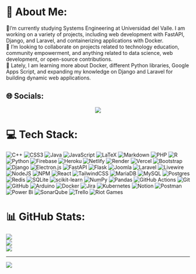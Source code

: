 # 💫 About Me:
🔭I’m currently studying Systems Engineering at Universidad del Valle. I am working on a variety of projects, including web development with FastAPI, Django, and Laravel, and containerizing applications with Docker.<br>🤝 I’m looking to collaborate on projects related to technology education, community empowerment, and anything related to data science, web development, or open-source contributions.<br>🌱 Lately, I am learning more about Docker, different Python libraries, Google Apps Script, and expanding my knowledge on Django and Laravel for building dynamic web applications.


## 🌐 Socials:
<p align="center">
  <a href="https://linkedin.com/in/https://www.linkedin.com/in/lenin-carabali-moreno-20b0151a4/">
    <img src="https://img.shields.io/badge/LinkedIn-%230077B5.svg?logo=linkedin&logoColor=white" />
  </a>
</p>

# 💻 Tech Stack:
![C++](https://img.shields.io/badge/c++-%2300599C.svg?style=for-the-badge&logo=c%2B%2B&logoColor=white) ![CSS3](https://img.shields.io/badge/css3-%231572B6.svg?style=for-the-badge&logo=css3&logoColor=white) ![Java](https://img.shields.io/badge/java-%23ED8B00.svg?style=for-the-badge&logo=openjdk&logoColor=white) ![JavaScript](https://img.shields.io/badge/javascript-%23323330.svg?style=for-the-badge&logo=javascript&logoColor=%23F7DF1E) ![LaTeX](https://img.shields.io/badge/latex-%23008080.svg?style=for-the-badge&logo=latex&logoColor=white) ![Markdown](https://img.shields.io/badge/markdown-%23000000.svg?style=for-the-badge&logo=markdown&logoColor=white) ![PHP](https://img.shields.io/badge/php-%23777BB4.svg?style=for-the-badge&logo=php&logoColor=white) ![R](https://img.shields.io/badge/r-%23276DC3.svg?style=for-the-badge&logo=r&logoColor=white) ![Python](https://img.shields.io/badge/python-3670A0?style=for-the-badge&logo=python&logoColor=ffdd54) ![Firebase](https://img.shields.io/badge/firebase-%23039BE5.svg?style=for-the-badge&logo=firebase) ![Heroku](https://img.shields.io/badge/heroku-%23430098.svg?style=for-the-badge&logo=heroku&logoColor=white) ![Netlify](https://img.shields.io/badge/netlify-%23000000.svg?style=for-the-badge&logo=netlify&logoColor=#00C7B7) ![Render](https://img.shields.io/badge/Render-%46E3B7.svg?style=for-the-badge&logo=render&logoColor=white) ![Vercel](https://img.shields.io/badge/vercel-%23000000.svg?style=for-the-badge&logo=vercel&logoColor=white) ![Bootstrap](https://img.shields.io/badge/bootstrap-%238511FA.svg?style=for-the-badge&logo=bootstrap&logoColor=white) ![Django](https://img.shields.io/badge/django-%23092E20.svg?style=for-the-badge&logo=django&logoColor=white) ![Electron.js](https://img.shields.io/badge/Electron-191970?style=for-the-badge&logo=Electron&logoColor=white) ![FastAPI](https://img.shields.io/badge/FastAPI-005571?style=for-the-badge&logo=fastapi) ![Flask](https://img.shields.io/badge/flask-%23000.svg?style=for-the-badge&logo=flask&logoColor=white) ![Joomla](https://img.shields.io/badge/joomla-%235091CD.svg?style=for-the-badge&logo=joomla&logoColor=white) ![Laravel](https://img.shields.io/badge/laravel-%23FF2D20.svg?style=for-the-badge&logo=laravel&logoColor=white) ![Livewire](https://img.shields.io/badge/livewire-%234e56a6.svg?style=for-the-badge&logo=livewire&logoColor=white) ![NodeJS](https://img.shields.io/badge/node.js-6DA55F?style=for-the-badge&logo=node.js&logoColor=white) ![NPM](https://img.shields.io/badge/NPM-%23CB3837.svg?style=for-the-badge&logo=npm&logoColor=white) ![React](https://img.shields.io/badge/react-%2320232a.svg?style=for-the-badge&logo=react&logoColor=%2361DAFB) ![TailwindCSS](https://img.shields.io/badge/tailwindcss-%2338B2AC.svg?style=for-the-badge&logo=tailwind-css&logoColor=white) ![MariaDB](https://img.shields.io/badge/MariaDB-003545?style=for-the-badge&logo=mariadb&logoColor=white) ![MySQL](https://img.shields.io/badge/mysql-4479A1.svg?style=for-the-badge&logo=mysql&logoColor=white) ![Postgres](https://img.shields.io/badge/postgres-%23316192.svg?style=for-the-badge&logo=postgresql&logoColor=white) ![Redis](https://img.shields.io/badge/redis-%23DD0031.svg?style=for-the-badge&logo=redis&logoColor=white) ![SQLite](https://img.shields.io/badge/sqlite-%2307405e.svg?style=for-the-badge&logo=sqlite&logoColor=white) ![scikit-learn](https://img.shields.io/badge/scikit--learn-%23F7931E.svg?style=for-the-badge&logo=scikit-learn&logoColor=white) ![NumPy](https://img.shields.io/badge/numpy-%23013243.svg?style=for-the-badge&logo=numpy&logoColor=white) ![Pandas](https://img.shields.io/badge/pandas-%23150458.svg?style=for-the-badge&logo=pandas&logoColor=white) ![GitHub Actions](https://img.shields.io/badge/github%20actions-%232671E5.svg?style=for-the-badge&logo=githubactions&logoColor=white) ![Git](https://img.shields.io/badge/git-%23F05033.svg?style=for-the-badge&logo=git&logoColor=white) ![GitHub](https://img.shields.io/badge/github-%23121011.svg?style=for-the-badge&logo=github&logoColor=white) ![Arduino](https://img.shields.io/badge/-Arduino-00979D?style=for-the-badge&logo=Arduino&logoColor=white) ![Docker](https://img.shields.io/badge/docker-%230db7ed.svg?style=for-the-badge&logo=docker&logoColor=white) ![Jira](https://img.shields.io/badge/jira-%230A0FFF.svg?style=for-the-badge&logo=jira&logoColor=white) ![Kubernetes](https://img.shields.io/badge/kubernetes-%23326ce5.svg?style=for-the-badge&logo=kubernetes&logoColor=white) ![Notion](https://img.shields.io/badge/Notion-%23000000.svg?style=for-the-badge&logo=notion&logoColor=white) ![Postman](https://img.shields.io/badge/Postman-FF6C37?style=for-the-badge&logo=postman&logoColor=white) ![Power Bi](https://img.shields.io/badge/power_bi-F2C811?style=for-the-badge&logo=powerbi&logoColor=black) ![SonarQube](https://img.shields.io/badge/SonarQube-black?style=for-the-badge&logo=sonarqube&logoColor=4E9BCD) ![Trello](https://img.shields.io/badge/Trello-%23026AA7.svg?style=for-the-badge&logo=Trello&logoColor=white) ![Riot Games](https://img.shields.io/badge/riotgames-D32936.svg?style=for-the-badge&logo=riotgames&logoColor=white)
# 📊 GitHub Stats:
![](https://github-readme-stats.vercel.app/api?username=LeninCar&theme=dark&hide_border=true&include_all_commits=true&count_private=true)<br/>
![](https://github-readme-streak-stats.herokuapp.com/?user=LeninCar&theme=dark&hide_border=true)<br/>
![](https://github-readme-stats.vercel.app/api/top-langs/?username=LeninCar&theme=dark&hide_border=true&include_all_commits=true&count_private=true&layout=compact)

---
[![](https://visitcount.itsvg.in/api?id=LeninCar&icon=0&color=12)](https://visitcount.itsvg.in)

<!-- Proudly created with GPRM ( https://gprm.itsvg.in ) -->
